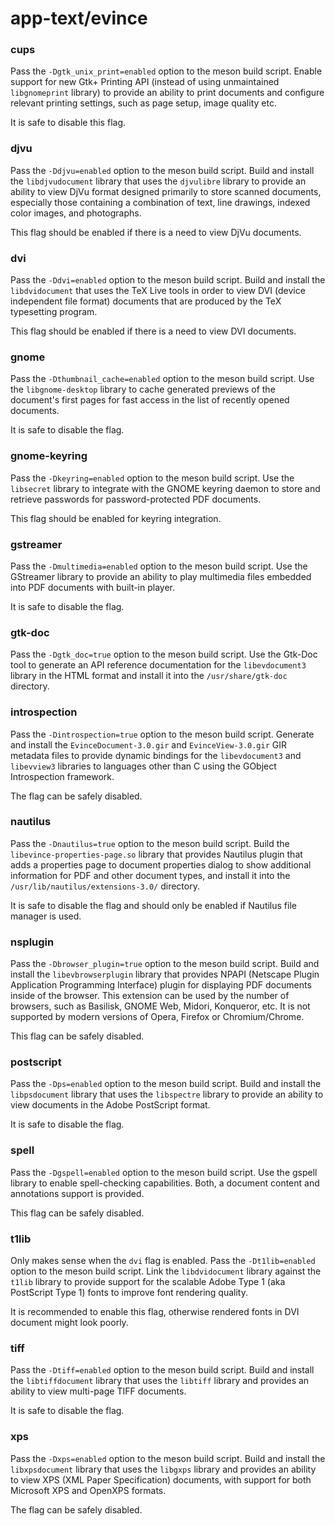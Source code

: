 # app-text/evince

### cups
Pass the `-Dgtk_unix_print=enabled` option to the meson build script. Enable support for new Gtk+ Printing API (instead of using unmaintained `libgnomeprint` library) to provide an ability to print documents and configure relevant printing settings, such as page setup, image quality etc.

It is safe to disable this flag.

### djvu
Pass the `-Ddjvu=enabled` option to the meson build script. Build and install the `libdjvudocument` library that uses the `djvulibre` library to provide an ability to view DjVu format designed primarily to store scanned documents, especially those containing a combination of text, line drawings, indexed color images, and photographs.

This flag should be enabled if there is a need to view DjVu documents.

### dvi
Pass the `-Ddvi=enabled` option to the meson build script. Build and install the `libdvidocument` that uses the TeX Live tools in order to view DVI (device independent file format) documents that are produced by the TeX typesetting program.

This flag should be enabled if there is a need to view DVI documents.

### gnome
Pass the `-Dthumbnail_cache=enabled` option to the meson build script. Use the `libgnome-desktop` library to cache generated previews of the document's first pages for fast access in the list of recently opened documents.

It is safe to disable the flag.

### gnome-keyring
Pass the `-Dkeyring=enabled` option to the meson build script. Use the `libsecret` library to integrate with the GNOME keyring daemon to store and retrieve passwords for password-protected PDF documents.

This flag should be enabled for keyring integration.

### gstreamer
Pass the `-Dmultimedia=enabled` option to the meson build script. Use the GStreamer library to provide an ability to play multimedia files embedded into PDF documents with built-in player.

It is safe to disable the flag.

### gtk-doc
Pass the `-Dgtk_doc=true` option to the meson build script. Use the Gtk-Doc tool to generate an API reference documentation for the `libevdocument3` library in the HTML format and install it into the `/usr/share/gtk-doc` directory.

### introspection
Pass the `-Dintrospection=true` option to the meson build script. Generate and install the `EvinceDocument-3.0.gir` and `EvinceView-3.0.gir` GIR metadata files to provide dynamic bindings for the `libevdocument3` and `libevview3` libraries to languages other than C using the GObject Introspection framework.

The flag can be safely disabled.

### nautilus
Pass the `-Dnautilus=true` option to the meson build script. Build the `libevince-properties-page.so` library that provides Nautilus plugin that adds a properties page to document properties dialog to show additional information for PDF and other document types, and install it into the `/usr/lib/nautilus/extensions-3.0/` directory.

It is safe to disable the flag and should only be enabled if Nautilus file manager is used.

### nsplugin
Pass the `-Dbrowser_plugin=true` option to the meson build script. Build and install the `libevbrowserplugin` library that provides NPAPI (Netscape Plugin Application Programming Interface) plugin for displaying PDF documents inside of the browser. This extension can be used by the number of browsers, such as Basilisk, GNOME Web, Midori, Konqueror, etc. It is not supported by modern versions of Opera, Firefox or Chromium/Chrome.

This flag can be safely disabled.

### postscript
Pass the `-Dps=enabled` option to the meson build script. Build and install the `libpsdocument` library that uses the `libspectre` library to provide an ability to view documents in the Adobe PostScript format.

It is safe to disable the flag.

### spell
Pass the `-Dgspell=enabled` option to the meson build script. Use the gspell library to enable spell-checking capabilities. Both, a document content and annotations support is provided.

This flag can be safely disabled.

### t1lib
Only makes sense when the `dvi` flag is enabled. Pass the `-Dt1lib=enabled` option to the meson build script. Link the `libdvidocument` library against the `t1lib` library to provide support for the scalable Adobe Type 1 (aka PostScript Type 1) fonts to improve font rendering quality.

It is recommended to enable this flag, otherwise rendered fonts in DVI document might look poorly.

### tiff
Pass the `-Dtiff=enabled` option to the meson build script. Build and install the `libtiffdocument` library that uses the `libtiff` library and provides an ability to view multi-page TIFF documents.

It is safe to disable the flag.

### xps
Pass the `-Dxps=enabled` option to the meson build script. Build and install the `libxpsdocument` library that uses the `libgxps` library and provides an ability to view XPS (XML Paper Specification) documents, with support for both Microsoft XPS and OpenXPS formats.

The flag can be safely disabled.
